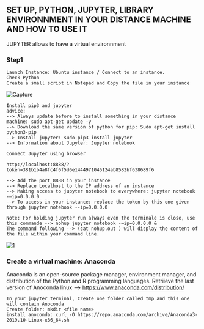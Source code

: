  ## SET UP, PYTHON, JUPYTER, LIBRARY ENVIRONNMENT IN YOUR DISTANCE MACHINE AND HOW TO USE IT ##
 
 JUPYTER allows to have a virtual environnment 
 
 ### Step1 
 
 ```{r}
 Launch Instance: Ubuntu instance / Connect to an instance.
 Check Python
 Create a small script in Notepad and Copy the file in your instance 
 ```
 ![Capture](https://user-images.githubusercontent.com/51121757/70653719-ebf4c280-1c4c-11ea-8749-5cb5f05f9c38.PNG)

 

 ```{r}
Install pip3 and jupyter
advice: 
--> Always update before to install something in your distance machine: sudo apt-get update -y
--> Download the same version of python for pip: Sudo apt-get install python3-pip
--> Install jupyter: sudo pip3 install jupyter 
--> Information about Jupyter: Jupyter notebook
```

```{r}
Connect Jupyter using browser

http://localhost:8888/?token=381b1b4a8fc4f6f5d6e1444971045124ab8582bf638689f6

--> Add the port 8888 in your instance 
--> Replace Localhost to the IP address of an instance
--> Making access to jupyter notebook to everywhere: jupyter notebook -–ip=0.0.0.0
--> To access in your instance: replace the token by this one given through jupyter notebook --ip=0.0.0.0

Note: For holding jupyter run always even the terminale is close, use this commande --> nohup jupyter notebook -–ip=0.0.0.0 & 
The command following --> (cat nohup.out ) will display the content of the file within your command line.

 ```
 
![1](https://user-images.githubusercontent.com/51121757/70657585-01211f80-1c54-11ea-9ea7-959ff07f8bcc.PNG)


 ### Create a virtual machine: Anaconda
Anaconda is an open-source package manager, environment manager, and distribution of the Python and R programming languages. 
Retriieve the last version of Anoconda linux --> https://www.anaconda.com/distribution/

```{r}
In your jupyter terminal, Create one folder called tmp and this one will contain Anoconda
Create folder: mkdir <file name>
install anoconda: curl -O https://repo.anaconda.com/archive/Anaconda3-2019.10-Linux-x86_64.sh
 ```

